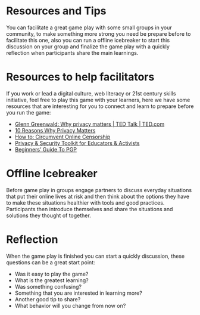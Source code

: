 # Resources and Tips
You can facilitate a great game play with some small groups in your community, to make something more strong you need be prepare before to facilitate this one, also you can run a offline icebreaker to start this discussion on your group and finalize the game play with a quickly reflection when participants share the main learnings.
# Resources to help facilitators
If you work or lead a digital culture, web literacy or 21st century skills initiative, feel free to play this game with your learners, here we have some resources that are interesting for you to connect and learn to prepare before you run the game:
* [Glenn Greenwald: Why privacy matters | TED Talk | TED.com](https://www.ted.com/talks/glenn_greenwald_why_privacy_matters)
* [10 Reasons Why Privacy Matters](https://www.teachprivacy.com/10-reasons-privacy-matters/)
* [How to: Circumvent Online Censorship](https://ssd.eff.org/en/module/how-circumvent-online-censorship)
* [Privacy & Security Toolkit for Educators & Activists](https://mozilla.github.io/curriculum-final/privacy-toolkit-v10.pdf)
* [Beginners’ Guide To PGP](http://www.bitcoinnotbombs.com/beginners-guide-to-pgp/)

# Offline Icebreaker
Before game play in groups engage partners to discuss everyday situations that put their online lives at risk and then think about the options they have to make these situations healthier with tools and good practices. Participants then introduce themselves and share the situations and solutions they thought of together.

# Reflection
When the game play is finished you can start a quickly discussion, these questions can be a great start point:

* Was it easy to play the game?
* What is the greatest learning?
* Was something confusing?
* Something that you are interested in learning more?
* Another good tip to share?
* What behavior will you change from now on?
